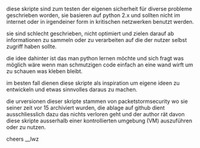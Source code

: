 diese skripte sind zum testen der eigenen sicherheit für diverse probleme geschrieben worden, 
sie basieren auf python 2.x und sollten nicht im internet oder in irgendeiner form in kritischen 
netzwerken benutzt werden. 

sie sind schlecht geschrieben, nicht optimiert und zielen darauf ab informationen zu sammeln oder zu verarbeiten auf die der nutzer selbst
zugriff haben sollte. 

die idee dahinter ist das man python lernen möchte und sich fragt was möglich wäre wenn man schmutzigen code einfach an eine wand wirft um
zu schauen was kleben bleibt.

im besten fall dienen diese skripte als inspiration um eigene ideen zu entwickeln und etwas sinnvolles daraus zu machen.

die urversionen dieser skripte stammen von packetstormsecurity wo sie seiner zeit vor 15 archiviert wurden, die ablage auf github dient ausschliesslich dazu
das nichts verloren geht und der author rät davon diese skripte ausserhalb einer kontrollierten umgebung (VM) auszuführen oder zu nutzen.

cheers __lwz
